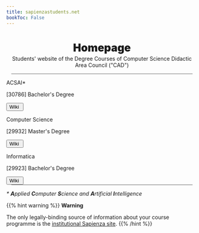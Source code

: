 ```yaml
---
title: sapienzastudents.net
bookToc: False
---
```


<h1 align="center" class="title_grad" style="font-weight: 900">Homepage</h1>

<p align="center" style="margin-top: -15px">Students' website of the Degree Courses of Computer Science Didactic Area Council ("CAD")</p>

<div style="width: 95%; height: 1px; background-color: #606060; margin-left: auto; margin-right: auto"></div>

<div class="home_evid">
    <div class="home_page degree_choice_page" id="degree_choice_acsai" style="align-items: center">
        <p class="home_box_text_title degree_choice_box_text_title" id="home_enroll_text">ACSAI*</p>
        <p class="home_box_text degree_choice_box_text">[30786] Bachelor's Degree</p>
        <button class="explore_more" onclick="window.location.href = '30786/'">Wiki&nbsp<i class="fa-solid fa-arrow-right"></i></button>
    </div>
    <div class="home_page degree_choice_page" id="degree_choice_computer_science" style="align-items: center">
        <p class="home_box_text_title degree_choice_box_text_title" id="home_wiki_text">Computer Science</p>
        <p class="home_box_text degree_choice_box_text">[29932] Master's Degree</p>
        <button class="explore_more" onclick="window.location.href = '29932/'">Wiki&nbsp<i class="fa-solid fa-arrow-right"></i></button>
    </div>
    <div class="home_page degree_choice_page" id="degree_choice_informatica" style="align-items: center">
        <p class="home_box_text_title degree_choice_box_text_title" id="home_wiki_text">Informatica</p>
        <p class="home_box_text degree_choice_box_text">[29923] Bachelor's Degree</p>
        <button class="explore_more" onclick="window.location.href = 'it/'">Wiki&nbsp<i class="fa-solid fa-arrow-right"></i></button>
    </div>
</div>

<div style="width: 95%; height: 1px; background-color: #606060; margin-left: auto; margin-right: auto"></div>

_\* **A**pplied **C**omputer **S**cience and **A**rtificial **I**ntelligence_

{{% hint warning %}}
<i class="fa-solid fa-triangle-exclamation" style="color: #FFD43B;"></i> **Warning**

The only legally-binding source of information about your course programme is the [institutional Sapienza site](https://corsidilaurea.uniroma1.it/).
{{% /hint %}}